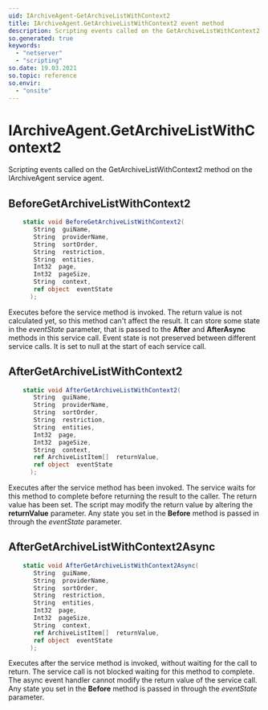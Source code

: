 ```yaml
---
uid: IArchiveAgent-GetArchiveListWithContext2
title: IArchiveAgent.GetArchiveListWithContext2 event method
description: Scripting events called on the GetArchiveListWithContext2 method on the IArchiveAgent service agent.
so.generated: true
keywords:
  - "netserver"
  - "scripting"
so.date: 19.03.2021
so.topic: reference
so.envir:
  - "onsite"
---
```

# IArchiveAgent.GetArchiveListWithContext2

Scripting events called on the <see cref='M:SuperOffice.CRM.Services.IArchiveAgent.GetArchiveListWithContext2'>GetArchiveListWithContext2</see> method on the <see cref='IArchiveAgent'>IArchiveAgent</see>  service agent.

## BeforeGetArchiveListWithContext2
```cs
    static void BeforeGetArchiveListWithContext2(
       String  guiName,
       String  providerName,
       String  sortOrder,
       String  restriction,
       String  entities,
       Int32  page,
       Int32  pageSize,
       String  context,
       ref object  eventState
      );
```
Executes before the service method is invoked.
The return value is not calculated yet, so this method can't affect the result.
It can store some state in the *eventState* parameter, that is passed to the **After** and **AfterAsync** methods in this service call.
Event state is not preserved between different service calls. It is set to null at the start of each service call.
## AfterGetArchiveListWithContext2
```cs
    static void AfterGetArchiveListWithContext2(
       String  guiName,
       String  providerName,
       String  sortOrder,
       String  restriction,
       String  entities,
       Int32  page,
       Int32  pageSize,
       String  context,
       ref ArchiveListItem[]  returnValue,
       ref object  eventState
      );
```
Executes after the service method has been invoked. The service waits for this method to complete before returning the result to the caller.
The return value has been set. The script may modify the return value by altering the **returnValue** parameter.
Any state you set in the **Before** method is passed in through the *eventState* parameter.
## AfterGetArchiveListWithContext2Async
```cs
    static void AfterGetArchiveListWithContext2Async(
       String  guiName,
       String  providerName,
       String  sortOrder,
       String  restriction,
       String  entities,
       Int32  page,
       Int32  pageSize,
       String  context,
       ref ArchiveListItem[]  returnValue,
       ref object  eventState
      );
```
Executes after the service method is invoked, without waiting for the call to return.
The service call is not blocked waiting for this method to complete.
The async event handler cannot modify the return value of the service call.
Any state you set in the **Before** method is passed in through the *eventState* parameter.

